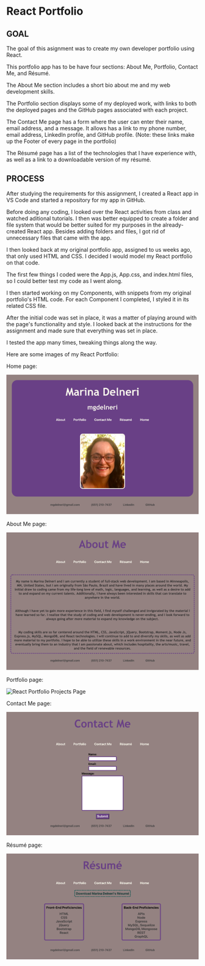 # React Portfolio

## GOAL

The goal of this asignment was to create my own developer portfolio using React. 

This portfolio app has to be have four sections: About Me, Portfolio, Contact Me, and Résumé. 

The About Me section includes a short bio about me and my web development skills. 

The Portfolio section displays some of my deployed work, with links to both the deployed pages and the GitHub pages associated with each project. 

The Contact Me page has a form where the user can enter their name, email address, and a message. It allows has a link to my phone number, email address, LinkedIn profile, and GitHub profile. (Note: these links make up the Footer of every page in the portfolio)

The Résumé page has a list of the technologies that I have experience with, as well as a link to a downloadable version of my résumé.

## PROCESS

After studying the requirements for this assignment, I created a React app in VS Code and started a repository for my app in GitHub. 

Before doing any coding, I looked over the React activities from class and watched aditional tutorials. I then was better equipped to create a folder and file system that would be better suited for my purposes in the already-created React app. Besides adding folders and files, I got rid of unnecessary files that came with the app. 

I then looked back at my original portfolio app, assigned to us weeks ago, that only used HTML and CSS. I decided I would model my React portfolio on that code. 

The first few things I coded were the App.js, App.css, and index.html files, so I could better test my code as I went along. 

I then started working on my Components, with snippets from my original portfolio's HTML code. For each Component I completed, I styled it in its related CSS file. 

After the initial code was set in place, it was a matter of playing around with the page's functionality and style. I looked back at the instructions for the assignment and made sure that everything was set in place. 

I tested the app many times, tweaking things along the way. 

Here are some images of my React Portfolio: 

Home page:

![React Portfolio Home Page](./src/assets/screencapture-localhost-5000-2021-07-12-22_28_30.png)

About Me page: 

![React Portfolio About Me Page](./src/assets/screencapture-localhost-5000-about-2021-07-12-22_29_41.png)

Portfolio page: 

![React Portfolio Projects Page](./src/assets/screencapture-localhost-5000-projects-2021-07-12-22_30_06.png)

Contact Me page: 

![React Portfolio Contact Me Page](./src/assets/screencapture-localhost-5000-contact-2021-07-12-22_30_36.png)

Résumé page: 

![React Portfolio Résumé Page](./src/assets/screencapture-localhost-5000-resume-2021-07-12-22_31_01.png)



